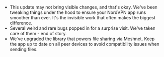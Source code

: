* This update may not bring visible changes, and that's okay. We've been tweaking things under the hood to ensure your NordVPN app runs smoother than ever. It's the invisible work that often makes the biggest difference.
* Several weird and rare bugs popped in for a surprise visit. We've taken care of them - end of story.
* We've upgraded the library that powers file sharing via Meshnet. Keep the app up to date on all peer devices to avoid compatibility issues when sending files. 
